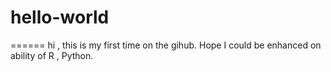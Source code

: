 # hello-world

======
hi , this is my first time on the gihub.
Hope I could be enhanced on ability of R , Python.
